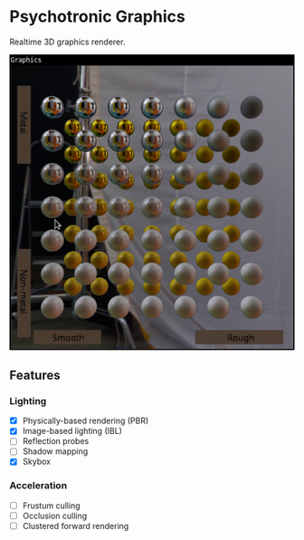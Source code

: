 # Psychotronic Graphics
Realtime 3D graphics renderer.

![Demo](demo.png)

## Features
### Lighting
* [x] Physically-based rendering (PBR)
* [x] Image-based lighting (IBL)
* [ ] Reflection probes
* [ ] Shadow mapping
* [x] Skybox
### Acceleration
* [ ] Frustum culling
* [ ] Occlusion culling
* [ ] Clustered forward rendering
